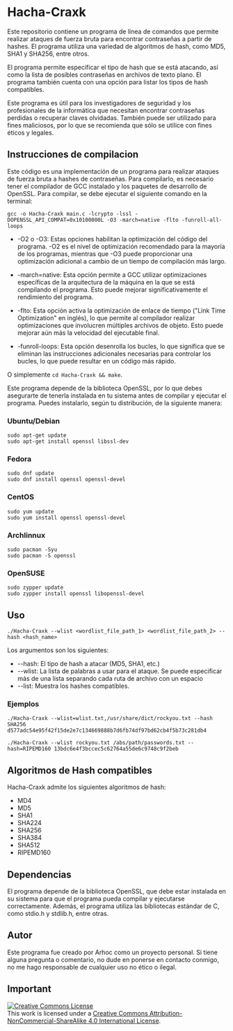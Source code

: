 # Hacha-Craxk
Este repositorio contiene un programa de línea de comandos que permite realizar ataques de fuerza bruta para encontrar contraseñas a partir de hashes. El programa utiliza una variedad de algoritmos de hash, como MD5, SHA1 y SHA256, entre otros.

El programa permite especificar el tipo de hash que se está atacando, así como la lista de posibles contraseñas en archivos de texto plano. El programa también cuenta con una opción para listar los tipos de hash compatibles.

Este programa es útil para los investigadores de seguridad y los profesionales de la informática que necesitan encontrar contraseñas perdidas o recuperar claves olvidadas. También puede ser utilizado para fines maliciosos, por lo que se recomienda que sólo se utilice con fines éticos y legales.

## Instrucciones de compilacion
Este código es una implementación de un programa para realizar ataques de fuerza bruta a hashes de contraseñas. Para compilarlo, es necesario tener el compilador de GCC instalado y los paquetes de desarrollo de OpenSSL. Para compilar, se debe ejecutar el siguiente comando en la terminal:
```
gcc -o Hacha-Craxk main.c -lcrypto -lssl -DOPENSSL_API_COMPAT=0x10100000L -O3 -march=native -flto -funroll-all-loops
```

- -O2 o -O3: Estas opciones habilitan la optimización del código del programa. -O2 es el nivel de optimización recomendado para la mayoría de los programas, mientras que -O3 puede proporcionar una optimización adicional a cambio de un tiempo de compilación más largo.

- -march=native: Esta opción permite a GCC utilizar optimizaciones específicas de la arquitectura de la máquina en la que se está compilando el programa. Esto puede mejorar significativamente el rendimiento del programa.

- -flto: Esta opción activa la optimización de enlace de tiempo ("Link Time Optimization" en inglés), lo que permite al compilador realizar optimizaciones que involucren múltiples archivos de objeto. Esto puede mejorar aún más la velocidad del ejecutable final.

- -funroll-loops: Esta opción desenrolla los bucles, lo que significa que se eliminan las instrucciones adicionales necesarias para controlar los bucles, lo que puede resultar en un código más rápido.

O simplemente `cd Hacha-Craxk && make`.

Este programa depende de la biblioteca OpenSSL, por lo que debes asegurarte de tenerla instalada en tu sistema antes de compilar y ejecutar el programa. Puedes instalarlo, según tu distribución, de la siguiente manera:

### Ubuntu/Debian
```
sudo apt-get update
sudo apt-get install openssl libssl-dev
```

### Fedora
```
sudo dnf update
sudo dnf install openssl openssl-devel
```

### CentOS
```
sudo yum update
sudo yum install openssl openssl-devel
```

### Archlinnux
```
sudo pacman -Syu
sudo pacman -S openssl
``` 

### OpenSUSE
```
sudo zypper update
sudo zypper install openssl libopenssl-devel
```


## Uso
```
./Hacha-Craxk --wlist <wordlist_file_path_1> <wordlist_file_path_2> --hash <hash_name>
```
Los argumentos son los siguientes:
- --hash: El tipo de hash a atacar (MD5, SHA1, etc.)
- --wlist: La lista de palabras a usar para el ataque. Se puede especificar más de una lista separando cada ruta de archivo con un espacio
- --list: Muestra los hashes compatibles.

### Ejemplos
```
./Hacha-Craxk --wlist=wlist.txt,/usr/share/dict/rockyou.txt --hash SHA256 d577adc54e95f42f15de2e7c134669888b7d6fb74df97bd62cb4f5b73c281db4
``` 
```
./Hacha-Craxk --wlist rockyou.txt /abs/path/passwords.txt --hash=RIPEMD160 13bdc6e4f3bccec5c62764a55de6c9748c9f2beb
``` 

## Algoritmos de Hash compatibles

Hacha-Craxk admite los siguientes algoritmos de hash:

- MD4
- MD5
- SHA1
- SHA224
- SHA256
- SHA384
- SHA512
- RIPEMD160

## Dependencias

El programa depende de la biblioteca OpenSSL, que debe estar instalada en su sistema para que el programa pueda compilar y ejecutarse correctamente. Además, el programa utiliza las bibliotecas estándar de C, como stdio.h y stdlib.h, entre otras.

## Autor

Este programa fue creado por Arhoc como un proyecto personal. Si tiene alguna pregunta o comentario, no dude en ponerse en contacto conmigo, no me hago responsable de cualquier uso no ético o ilegal.

## Important
<a rel="license" href="http://creativecommons.org/licenses/by-nc-sa/4.0/">
  <img alt="Creative Commons License" style="border-width:0" src="https://i.creativecommons.org/l/by-nc-sa/4.0/80x15.png" />
</a>
<br />This work is licensed under a <a rel="license" href="http://creativecommons.org/licenses/by-nc-sa/4.0/">Creative Commons Attribution-NonCommercial-ShareAlike 4.0 International License</a>.
